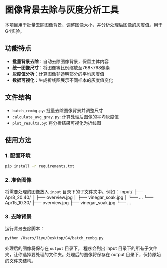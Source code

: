 # 图像背景去除与灰度分析工具

本项目用于批量去除图像背景、调整图像大小，并分析处理后图像的灰度值。用于G4实验。

## 功能特点

- **批量背景去除**：自动去除图像背景，保留主体内容
- **统一图像尺寸**：将图像等比例缩放至768×768像素
- **灰度值分析**：计算图像非透明部分的平均灰度值
- **数据可视化**：生成折线图展示不同样本的灰度值变化

## 文件结构

- `batch_rembg.py`: 批量去除图像背景并调整尺寸
- `calculate_avg_gray.py`: 计算处理后图像的平均灰度值
- `plot_results.py`: 将分析结果可视化为折线图

## 使用方法

### 1. 配置环境
```bash
pip install -r requirements.txt
```
### 2. 准备图像

将需要处理的图像放入 `input` 目录下的子文件夹中。例如：
input/
├── Apr8_20.40/
│   ├── overview.jpg
│   ├── vinegar_soak.jpg
│   └── ...
└── Apr15_10.30/
    ├── overview.jpg
    ├── vinegar_soak.jpg
    └── ...
### 3. 去除背景

运行背景去除脚本：

```bash
python /Users/liyu/Desktop/G4/batch_rembg.py
```
处理后的图像将保存在 `output` 目录下。
程序会列出 input 目录下的所有子文件夹，让你选择要处理的文件夹。处理后的图像将保存在 output 目录下，保持原始的文件夹结构。
